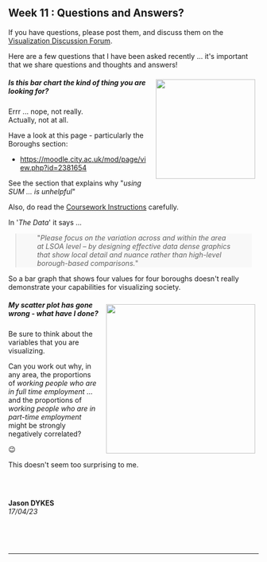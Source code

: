 <link rel="stylesheet" href="https://jsndyks.github.io/sg2047/css/sg2047.css">

<!---
<link rel="stylesheet" href="https://staff.city.ac.uk/~jad7/sg2047/sg2047.css">


<!-- ![SG2047 VISSOC](https://staff.city.ac.uk/~jad7/sg2047/html/sg2047.logo.201920.300.png)

  -->

## Week 11 : Questions and Answers?

<style type="text/css">

.q {background-color:#f6fef0; margin:1em; padding:1.25em; padding-left:2em; font-size:90%; color:#20b020; markdown=1}
.aside {background-color:#fdfdfd; margin:1em; padding:1.25em; padding-left:5em; padding-right:2em; font-size:90%; color:#404040; border:#e0e0e0 dashed 1pt; markdown=1}
.iB {border:solid #c0c0c0 1px; padding:0.25em; margin:0.5em;}
.iR {float:right; margin:0.5em; margin-left:1em}
.break {clear:both}
.hrl {border:0.5px dashed #e0e0e0; height:0.25px; background-color:#fff}

h4 h5 h6 {color:#f00}
.reality {background-color:#fff8f0; padding:0.5em; border:0.5em}
.r2 {font-size:80%}
.myTable table {margin-left:4em}
.myTable table td {padding:0.5em; padding-left:2em;padding-right:2em;}
blockquote {margin:1em; margin-left:6em: padding:2em; padding-left:3em;padding-right:3em; background-color:#f8f8f8}

</style>

If you have questions, please post them, and discuss them on the <a href="https://moodle.city.ac.uk/mod/forum/view.php?f=94494">Visualization Discussion Forum</a>.

Here are a few questions that I have been asked recently ... it's important that we share questions and thoughts and answers!

<div class="iR">
<a href="https://www.staff.city.ac.uk/~jad7/sg2047/html/img/k045.bar.png">
<img width=200 src="https://www.staff.city.ac.uk/~jad7/sg2047/html/img/k045.bar.png"/></a>
</div>

##### Is this bar chart the kind of thing you are looking for?

Errr ... nope, not really.<br/>
Actually, not at all.<br/>

Have a look at this page - particularly the Boroughs section:

- https://moodle.city.ac.uk/mod/page/view.php?id=2381654

See the section that explains why "<i>using SUM ... is unhelpful</i>"

Also, do read the <a href="https://moodle.city.ac.uk/pluginfile.php/3030288/mod_assign/introattachment/0/sg2047.coursework2023.task2.v1.pdf?forcedownload=1">Coursework Instructions</a> carefully.

In '_The Data_' it says ...

> "_Please focus on the variation across and within the area at LSOA level – by designing effective data dense graphics that show local detail and nuance rather than high-level borough-based comparisons._"

So a bar graph that shows four values for four boroughs doesn't really demonstrate your capabilities for visualizing society.

<div class="break"/>

<div class="iR">
<a href="https://jsndyks.github.io/sg2047/moodle/week12/img/sg2047.tableau.employmentScatterPlot.png">
<img width=300 src="https://jsndyks.github.io/sg2047/moodle/week12/img/sg2047.tableau.employmentScatterPlot.png"/></a>
</div>

##### My scatter plot has gone wrong - what have I done?

Be sure to think about the variables that you are visualizing.

Can you work out why, in any area, the proportions of _working people who are in full time employment_ ... and the proportions of _working people who are in part-time employment_ might be strongly negatively correlated?

😉

This doesn't seem too surprising to me.

## <div class="break"/>

&nbsp;

**Jason DYKES**<br/>
_17/04/23_

&nbsp;

&nbsp;

---
